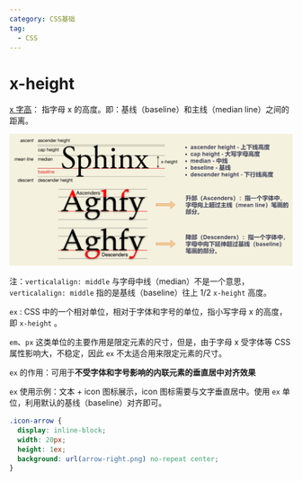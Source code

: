 ```yaml
---
category: CSS基础
tag:
  - CSS
---
```


# x-height

[x 字高](https://zh.wikipedia.org/wiki/X%E5%AD%97%E9%AB%98)： 指字母 x 的高度。即：基线（baseline）和主线（median line）之间的距离。

![x-height](./files/images/x-height.drawio.png)

注：`verticalalign: middle` 与字母中线（median）不是一个意思，`verticalalign: middle` 指的是基线（baseline）往上 1/2 `x-height` 高度。

`ex` : CSS 中的一个相对单位，相对于字体和字号的单位，指小写字母 x 的高度，即 `x-height` 。

`em`、`px` 这类单位的主要作用是限定元素的尺寸，但是，由于字母 x 受字体等 CSS 属性影响大，不稳定，因此 `ex` 不太适合用来限定元素的尺寸。

`ex` 的作用：可用于**不受字体和字号影响的内联元素的垂直居中对齐效果**

`ex` 使用示例：文本 + icon 图标展示，icon 图标需要与文字垂直居中。使用 `ex` 单位，利用默认的基线（baseline）对齐即可。

```css
.icon-arrow {
  display: inline-block;
  width: 20px;
  height: 1ex;
  background: url(arrow-right.png) no-repeat center;
}
```
